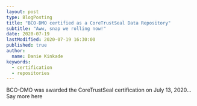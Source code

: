 ```yaml
---
layout: post
type: BlogPosting
title: "BCO-DMO certified as a CoreTrustSeal Data Repository"
subtitle: "Aww, snap we rolling now!"
date: 2020-07-19
lastModified: 2020-07-19 16:30:00
published: true
author: 
  name: Danie Kinkade
keywords: 
  - certification
  - repositories
---
```


BCO-DMO was awarded the CoreTrustSeal certification on July 13, 2020...<!--more--> Say more here
